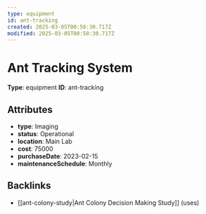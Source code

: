 ```yaml
---
type: equipment
id: ant-tracking
created: 2025-03-05T00:58:30.717Z
modified: 2025-03-05T00:58:30.717Z
---
```


# Ant Tracking System

**Type**: equipment
**ID**: ant-tracking

## Attributes

- **type**: Imaging
- **status**: Operational
- **location**: Main Lab
- **cost**: 75000
- **purchaseDate**: 2023-02-15
- **maintenanceSchedule**: Monthly

## Backlinks

- [[ant-colony-study|Ant Colony Decision Making Study]] (uses)

